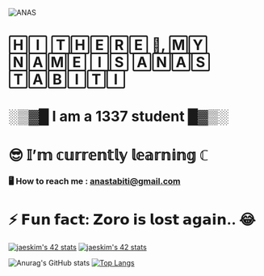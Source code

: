 ![ANAS](https://user-images.githubusercontent.com/79755743/143688948-f7049b5f-3405-4707-ac2e-cd60f8d73fe1.jpg)

# 🄷🄸 🅃🄷🄴🅁🄴 👋, 🄼🅈 🄽🄰🄼🄴 🄸🅂 🄰🄽🄰🅂 🅃🄰🄱🄸🅃🄸
# ░▒▓█ I am  a 1337 student █▓▒░
# 😎 𝕀’𝕞 𝕔𝕦𝕣𝕣𝕖𝕟𝕥𝕝𝕪 𝕝𝕖𝕒𝕣𝕟𝕚𝕟𝕘 ℂ
###  🖥 How to reach me : anastabiti@gmail.com
#  ⚡ 𝗙𝘂𝗻 𝗳𝗮𝗰𝘁: 𝗭𝗼𝗿𝗼 𝗶𝘀 𝗹𝗼𝘀𝘁 𝗮𝗴𝗮𝗶𝗻..  😂
<!---
anasbiti/anasbiti is a ✨ special ✨ repository because its `README.md` (this file) appears on your GitHub profile.
You can click the Preview link to take a look at your changes.
--->
[![jaeskim's 42 stats](https://badge42.herokuapp.com/api/stats/atabiti?privacyEmail=true)](https://github.com/atabiti/badge42)
[![jaeskim's 42 stats](https://badge42.herokuapp.com/api/stats/atabiti?darkmode=true&cursus=C%20Piscine)](https://github.com/atabiti/badge42)

![Anurag's GitHub stats](https://github-readme-stats.vercel.app/api?username=anastabiti&show_icons=true&theme=dark)
[![Top Langs](https://github-readme-stats.vercel.app/api/top-langs/?username=anastabiti)](https://github.com/anastabiti/github-readme-stats)





